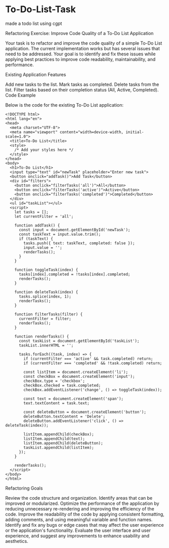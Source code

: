 # To-Do-List-Task
made a todo list using cgpt

Refactoring Exercise: Improve Code Quality of a To-Do List Application

Your task is to refactor and improve the code quality of a simple To-Do List application. The current implementation works but has several issues that need to be addressed. Your goal is to identify and fix these issues while applying best practices to improve code readability, maintainability, and performance.

Existing Application Features

Add new tasks to the list.
Mark tasks as completed.
Delete tasks from the list.
Filter tasks based on their completion status (All, Active, Completed).
Code Example

Below is the code for the existing To-Do List application:

```
<!DOCTYPE html>
<html lang="en">
<head>
  <meta charset="UTF-8">
  <meta name="viewport" content="width=device-width, initial-scale=1.0">
  <title>To-Do List</title>
  <style>
    /* Add your styles here */
  </style>
</head>
<body>
  <h1>To-Do List</h1>
  <input type="text" id="newTask" placeholder="Enter new task">
  <button onclick="addTask()">Add Task</button>
  <div id="filters">
    <button onclick="filterTasks('all')">All</button>
    <button onclick="filterTasks('active')">Active</button>
    <button onclick="filterTasks('completed')">Completed</button>
  </div>
  <ul id="taskList"></ul>
  <script>
    let tasks = [];
    let currentFilter = 'all';

    function addTask() {
      const input = document.getElementById('newTask');
      const taskText = input.value.trim();
      if (taskText) {
        tasks.push({ text: taskText, completed: false });
        input.value = '';
        renderTasks();
      }
    }

    function toggleTask(index) {
      tasks[index].completed = !tasks[index].completed;
      renderTasks();
    }

    function deleteTask(index) {
      tasks.splice(index, 1);
      renderTasks();
    }

    function filterTasks(filter) {
      currentFilter = filter;
      renderTasks();
    }

    function renderTasks() {
      const taskList = document.getElementById('taskList');
      taskList.innerHTML = '';

      tasks.forEach((task, index) => {
        if (currentFilter === 'active' && task.completed) return;
        if (currentFilter === 'completed' && !task.completed) return;

        const listItem = document.createElement('li');
        const checkBox = document.createElement('input');
        checkBox.type = 'checkbox';
        checkBox.checked = task.completed;
        checkBox.addEventListener('change', () => toggleTask(index));

        const text = document.createElement('span');
        text.textContent = task.text;

        const deleteButton = document.createElement('button');
        deleteButton.textContent = 'Delete';
        deleteButton.addEventListener('click', () => deleteTask(index));

        listItem.appendChild(checkBox);
        listItem.appendChild(text);
        listItem.appendChild(deleteButton);
        taskList.appendChild(listItem);
      });
    }

    renderTasks();
  </script>
</body>
</html>
```

Refactoring Goals

Review the code structure and organization. Identify areas that can be improved or modularized.
Optimize the performance of the application by reducing unnecessary re-rendering and improving the efficiency of the code.
Improve the readability of the code by applying consistent formatting, adding comments, and using meaningful variable and function names.
Identify and fix any bugs or edge cases that may affect the user experience or the application's functionality.
Evaluate the user interface and user experience, and suggest any improvements to enhance usability and aesthetics.
